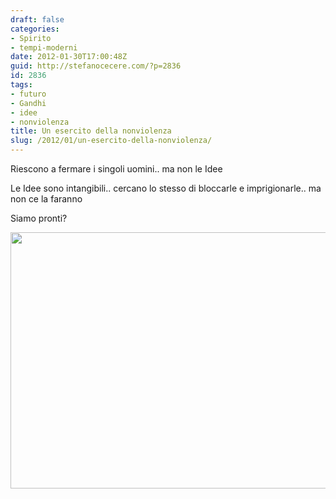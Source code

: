 ```yaml
---
draft: false
categories:
- Spirito
- tempi-moderni
date: 2012-01-30T17:00:48Z
guid: http://stefanocecere.com/?p=2836
id: 2836
tags:
- futuro
- Gandhi
- idee
- nonviolenza
title: Un esercito della nonviolenza
slug: /2012/01/un-esercito-della-nonviolenza/
---
```


Riescono a fermare i singoli uomini.. ma non le Idee

Le Idee sono intangibili.. cercano lo stesso di bloccarle e imprigionarle.. ma non ce la faranno

Siamo pronti?

<img src="http://stefanocecere.com/wp-content/uploads/sites/3/2012/01/esercito-della-nonviolenza.jpg" alt="" title="esercito-della-nonviolenza" width="620" height="410" class="aligncenter size-full wp-image-2837" srcset="http://stefanocecere.com/wp-content/uploads/sites/3/2012/01/esercito-della-nonviolenza.jpg 620w, http://stefanocecere.com/wp-content/uploads/sites/3/2012/01/esercito-della-nonviolenza-300x198.jpg 300w" sizes="(max-width: 620px) 100vw, 620px" />
